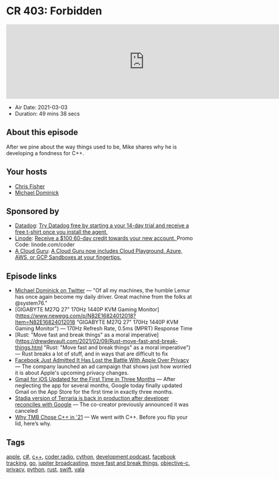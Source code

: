 # CR 403: Forbidden

<iframe src="https://player.fireside.fm/v2/MLf2ZzhC+bi9zNxRl?theme=dark" width="740" height="200" frameborder="0" scrolling="no"></iframe>

* Air Date: 2021-03-03
* Duration: 49 mins 38 secs

## About this episode

After we pine about the way things used to be, Mike shares why he is developing a fondness for C++.

## Your hosts
* [Chris Fisher](https://coder.show/hosts/chrislas)
* [Michael Dominick](https://coder.show/hosts/michael)

## Sponsored by

  * [Datadog](http://datadog.com/coderradio): [Try Datadog free by starting a your 14-day trial and receive a free t-shirt once you install the agent.](http://datadog.com/coderradio)
  * [Linode](https://linode.com/coder): [Receive a $100 60-day credit towards your new account. ](https://linode.com/coder) Promo Code: linode.com/coder
  * [A Cloud Guru](https://acloudguru.com): [A Cloud Guru now includes Cloud Playground. Azure, AWS, or GCP Sandboxes at your fingertips.](https://acloudguru.com)



## Episode links

  * [Michael Dominick on Twitter](https://twitter.com/dominucco/status/1366437965417832453 "Michael Dominick on Twitter") — "Of all my machines, the humble Lemur has once again become my daily driver. Great machine from the folks at @system76."
  * [GIGABYTE M27Q 27" 170Hz 1440P KVM Gaming Monitor](https://www.newegg.com/p/N82E16824012018?Item=N82E16824012018 "GIGABYTE M27Q 27" 170Hz 1440P KVM Gaming Monitor") — 170Hz Refresh Rate, 0.5ms (MPRT) Response Time
  * [Rust: "Move fast and break things" as a moral imperative](https://drewdevault.com/2021/02/09/Rust-move-fast-and-break-things.html "Rust: "Move fast and break things" as a moral imperative") — Rust breaks a lot of stuff, and in ways that are difficult to fix
  * [Facebook Just Admitted It Has Lost the Battle With Apple Over Privacy](https://www.inc.com/jason-aten/facebook-just-admitted-it-has-lost-its-battle-with-apple-over-privacy.html "Facebook Just Admitted It Has Lost the Battle With Apple Over Privacy") — The company launched an ad campaign that shows just how worried it is about Apple's upcoming privacy changes.
  * [Gmail for iOS Updated for the First Time in Three Months](https://www.macrumors.com/2021/03/01/gmail-ios-updated/ "Gmail for iOS Updated for the First Time in Three Months") — After neglecting the app for several months, Google today finally updated Gmail on the App Store for the first time in exactly three months.
  * [Stadia version of Terraria is back in production after developer reconciles with Google](https://www.theverge.com/2021/2/26/22303868/terria-stadia-version-back-development-canceled-google "Stadia version of Terraria is back in production after developer reconciles with Google") — The co-creator previously announced it was canceled
  * [Why TMB Chose C++ in '21](http://dominickm.com/why-tmb-chose-c-in-21/ "Why TMB Chose C++ in '21") — We went with C++. Before you flip your lid, here’s why. 



## Tags

[apple](https://coder.show/tags/apple), [c#](https://coder.show/tags/c%23), [c++](https://coder.show/tags/c++), [coder radio](https://coder.show/tags/coder%20radio), [cython](https://coder.show/tags/cython), [development podcast](https://coder.show/tags/development%20podcast), [facebook tracking](https://coder.show/tags/facebook%20tracking), [go](https://coder.show/tags/go), [jupiter broadcasting](https://coder.show/tags/jupiter%20broadcasting), [move fast and break things](https://coder.show/tags/move%20fast%20and%20break%20things), [objective-c](https://coder.show/tags/objective-c), [privacy](https://coder.show/tags/privacy), [python](https://coder.show/tags/python), [rust](https://coder.show/tags/rust), [swift](https://coder.show/tags/swift), [vala](https://coder.show/tags/vala)